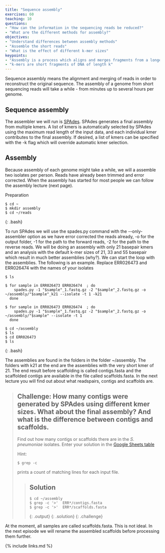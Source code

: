 ```yaml
---
title: "Sequence assembly"
exercises: 60
teaching: 10
questions:
- "How can the information in the sequencing reads be reduced?"
- "What are the different methods for assembly?"
objectives:
- "Understand differences between assembly methods"
- "Assemble the short reads"
- "What is the effect of different k-mer sizes"
keypoints:
- "Assembly is a process which aligns and merges fragments from a longer DNA sequence in order to reconstruct the original sequence."
- "k-mers are short fragments of DNA of length k"
---
```


Sequence assembly means the alignment and merging of reads in order to reconstruct the original sequence. The assembly of a genome from short sequencing reads will take a while - from minutes up to several hours per genome. 

## Sequence assembly

The assembler we will run is [SPAdes](http://cab.spbu.ru/software/spades/). SPAdes generates a final assembly from multiple kmers. A list of kmers is automatically selected by SPAdes using the maximum read length of the input data, and each individual kmer contributes to the final assembly. If desired, a list of kmers can be specified with the -k flag which will override automatic kmer selection.


## Assembly

Because assembly of each genome might take a while, we will a assemble two isolates per person. Reads have already been trimmed and error corrected. When the assembly has started for most people we can follow the assembly lecture (next page). 

Preparation
~~~
$ cd ~
$ mkdir assembly
$ cd ~/reads
~~~
{: .bash}

To run SPAdes we will use the spades.py command with the --only-assembler option as we have error corrected the reads already, -o for the output folder, -1 for the path to the forward reads, -2 for the path to the reverse reads. We will be doing an assembly with only 21 basepair kmers and an analysis with the default k-mer sizes of 21, 33 and 55 basepair which result in much better assemblies (why?). We can start the loop with the assemblies. The following is an example. Replace ERR026473 and ERR026474 with the names of your isolates

~~~
$ ls

$ for sample in ERR026473 ERR026474  ; do
    spades.py -1 "$sample"_1.fastq.gz -2 "$sample"_2.fastq.gz -o ~/assembly/"$sample"_k21 --isolate -t 1 -k21
  done

$ for sample in ERR026473 ERR026474  ; do
    spades.py -1 "$sample"_1.fastq.gz -2 "$sample"_2.fastq.gz -o ~/assembly/"$sample" --isolate -t 1
  done

$ cd ~/assembly
$ ls 
$ cd ERR026473
$ ls
~~~
{: .bash}

The assemblies are found in the folders in the folder ~/assembly. The folders with k21 at the end are the assemblies with the very short kmer of 21. The end result before scaffolding is called contigs.fasta and the scaffolded contigs are available in the file called scaffolds.fasta. In the next lecture you will find out about what readspairs, contigs and scaffolds are.

> ## Challenge: How many contigs were generated by SPAdes using different kmer sizes. What about the final assembly? And what is the difference between contigs and scaffolds.
>
> Find out how many contigs or scaffolds there are in the *S. pneumoniae* isolates. Enter your solution in the
> [Google Sheets table](https://docs.google.com/spreadsheets/d/1b8BPKcSUuW2YzgHdMaJN3MEbdgroRJa1dWnf5gkHr9M/edit#gid=0)
>
> Hint:
> ~~~
> $ grep -c
> ~~~
> prints a count of matching lines for each input file.
> 
> > ## Solution
> >
> > 
> > ~~~
> > $ cd ~/assembly
> > $ grep -c '>'  ERR*/contigs.fasta
> > $ grep -c '>'  ERR*/scaffolds.fasta
> > 
> > ~~~
> > {: .output}
> {: .solution}
{: .challenge}


At the moment, all samples are called scaffolds.fasta. This is not ideal. In the next episode we will rename the assembled scaffolds before processing them further.


{% include links.md %}
